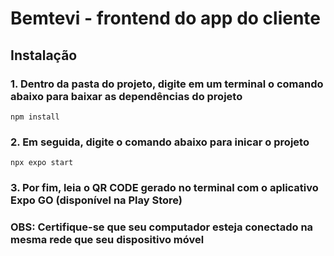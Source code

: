 # Bemtevi - frontend do app do cliente

## Instalação

### 1. Dentro da pasta do projeto, digite em um terminal o comando abaixo para baixar as dependências do projeto
```
npm install
```

### 2. Em seguida, digite o comando abaixo para inicar o projeto
```
npx expo start
```

### 3. Por fim, leia o QR CODE gerado no terminal com o aplicativo Expo GO (disponível na Play Store)
### OBS: Certifique-se que seu computador esteja conectado na mesma rede que seu dispositivo móvel 
